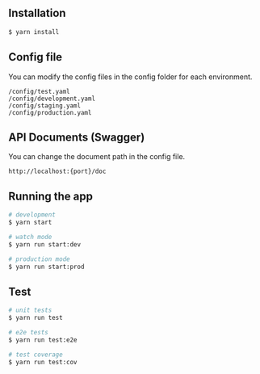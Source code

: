 ## Installation

```bash
$ yarn install
```

## Config file

You can modify the config files in the config folder for each environment.

```
/config/test.yaml
/config/development.yaml
/config/staging.yaml
/config/production.yaml
```

## API Documents (Swagger)

You can change the document path in the config file.

```
http://localhost:{port}/doc
```

## Running the app

```bash
# development
$ yarn start

# watch mode
$ yarn run start:dev

# production mode
$ yarn run start:prod
```

## Test

```bash
# unit tests
$ yarn run test

# e2e tests
$ yarn run test:e2e

# test coverage
$ yarn run test:cov
```
